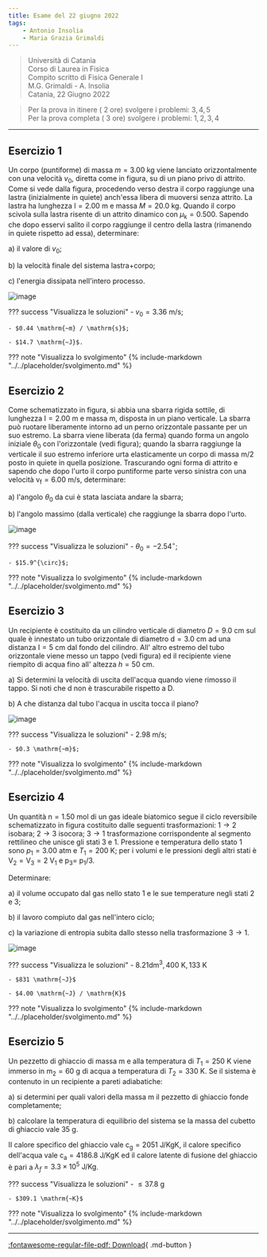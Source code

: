 ```yaml
---
title: Esame del 22 giugno 2022
tags:
    - Antonio Insolia
    - Maria Grazia Grimaldi
---
```


>Università di Catania <br>
Corso di Laurea in Fisica <br>
Compito scritto di Fisica Generale I <br>
M.G. Grimaldi - A. Insolia<br>
Catania, 22 Giugno 2022

>Per la prova in itinere ( 2 ore) svolgere i problemi: $3,4,5$<br>
Per la prova completa ( 3 ore) svolgere i problemi: $1,2,3,4$

---

## Esercizio 1

Un corpo (puntiforme) di massa $m=3.00 \mathrm{~kg}$ viene lanciato
orizzontalmente con una velocità $v_{0}$, diretta come in figura, su di
un piano privo di attrito. Come si vede dalla figura, procedendo verso
destra il corpo raggiunge una lastra (inizialmente in quiete) anch'essa
libera di muoversi senza attrito. La lastra ha lunghezza
$\mathrm{l}=2.00 \mathrm{~m}$ e massa $M=20.0 \mathrm{~kg}$. Quando il
corpo scivola sulla lastra risente di un attrito dinamico con
$\mu_{\mathrm{k}}=0.500$. Sapendo che dopo esservi salito il corpo
raggiunge il centro della lastra (rimanendo in quiete rispetto ad essa),
determinare:

a\) il valore di $v_{0}$;

b\) la velocità finale del sistema lastra+corpo;

c\) l'energia dissipata nell'intero processo.

![image](images/2023_05_14_871182cc3780357c06a3g-1(1).jpg)

??? success "Visualizza le soluzioni"
    - $v_{0} = 3.36 \mathrm{~m} / \mathrm{s}$;

    - $0.44 \mathrm{~m} / \mathrm{s}$;

    - $14.7 \mathrm{~J}$.

??? note "Visualizza lo svolgimento"
    {% include-markdown "../../placeholder/svolgimento.md" %}

## Esercizio 2

Come schematizzato in figura, si abbia una sbarra rigida sottile, di
lunghezza $\mathrm{I}=2.00 \mathrm{~m}$ e massa $\mathrm{m}$, disposta
in un piano verticale. La sbarra può ruotare liberamente intorno ad un
perno orizzontale passante per un suo estremo. La sbarra viene liberata
(da ferma) quando forma un angolo iniziale $\theta_{0}$ con
l'orizzontale (vedi figura); quando la sbarra raggiunge la verticale il
suo estremo inferiore urta elasticamente un corpo di massa
$\mathrm{m} / 2$ posto in quiete in quella posizione. Trascurando ogni
forma di attrito e sapendo che dopo l'urto il corpo puntiforme parte
verso sinistra con una velocità
$\mathrm{v}_{\mathrm{f}}=6.00 \mathrm{~m} / \mathrm{s}$, determinare:

a\) I'angolo $\theta_{0}$ da cui è stata lasciata andare la sbarra;

b\) l'angolo massimo (dalla verticale) che raggiunge la sbarra dopo l'urto. 

![image](images/2023_05_14_871182cc3780357c06a3g-1.jpg)

??? success "Visualizza le soluzioni"
    - $\theta_{0} = -2.54^{\circ}$;

    - $15.9^{\circ}$;

??? note "Visualizza lo svolgimento"
    {% include-markdown "../../placeholder/svolgimento.md" %}

## Esercizio 3

Un recipiente è costituito da un cilindro verticale di diametro
$D=9.0 \mathrm{~cm}$ sul quale è innestato un tubo orizzontale di
diametro $\mathrm{d}=3.0 \mathrm{~cm}$ ad una distanza
$\mathrm{I}=5 \mathrm{~cm}$ dal fondo del cilindro. All' altro estremo
del tubo orizzontale viene messo un tappo (vedi figura) ed il recipiente
viene riempito di acqua fino all' altezza $h=50 \mathrm{~cm}$.

a\) Si determini la velocità di uscita dell'acqua quando viene rimosso il tappo. Si noti che d non è trascurabile rispetto a D. 

b\) A che distanza dal tubo l'acqua in uscita tocca il piano?

![image](images/2023_05_14_871182cc3780357c06a3g-2.jpg)

??? success "Visualizza le soluzioni"
    - $2.98 \mathrm{~m} / \mathrm{s}$;

    - $0.3 \mathrm{~m}$;

??? note "Visualizza lo svolgimento"
    {% include-markdown "../../placeholder/svolgimento.md" %}

## Esercizio 4

Un quantità $\mathrm{n}=1.50$ mol di un gas ideale biatomico segue il
ciclo reversibile schematizzato in figura costituito dalle seguenti
trasformazioni: $1 \rightarrow 2$ isobara; $2 \rightarrow 3$ isocora;
$3 \rightarrow 1$ trasformazione corrispondente al segmento rettilineo
che unisce gli stati 3 e 1. Pressione e temperatura dello stato 1 sono
$p_{1}=3.00$ atm e $T_{1}=200 \mathrm{~K}$; per i volumi e le pressioni
degli altri stati è $\mathrm{V}_{2}=\mathrm{V}_{3}=2 \mathrm{~V}_{1}$ e
$\mathrm{p}_{3}=$ $\mathrm{p}_{1} / 3$.

Determinare:

a\) il volume occupato dal gas nello stato 1 e le sue temperature negli stati 2 e 3; 

b\) il lavoro compiuto dal gas nell'intero ciclo; 

c\) la variazione di entropia subita dallo stesso nella trasformazione $3 \rightarrow 1$.

![image](images/2023_05_14_871182cc3780357c06a3g-2(1).jpg)

??? success "Visualizza le soluzioni"
    - $8.21 \left.\mathrm{dm}^{3}, 400 \mathrm{~K}, 133 \mathrm{~K}\right.$

    - $831 \mathrm{~J}$

    - $4.00 \mathrm{~J} / \mathrm{K}$


??? note "Visualizza lo svolgimento"
    {% include-markdown "../../placeholder/svolgimento.md" %}

## Esercizio 5

Un pezzetto di ghiaccio di massa $\mathrm{m}$ e alla temperatura di
$T_{1}=250 \mathrm{~K}$ viene immerso in $\mathrm{m}_{2}=60 \mathrm{~g}$
di acqua a temperatura di $T_{2}=330 \mathrm{~K}$. Se il sistema è
contenuto in un recipiente a pareti adiabatiche:

a\) si determini per quali valori della massa m il pezzetto di ghiaccio fonde completamente;

b) calcolare la temperatura di equilibrio del sistema se la massa del cubetto di ghiaccio vale $35 \mathrm{~g}$.

II calore specifico del ghiaccio vale
$\mathrm{c}_{\mathrm{g}}=2051 \mathrm{~J} / \mathrm{KgK}$, il calore
specifico dell'acqua vale $\mathrm{c}_{\mathrm{a}}=4186.8$
$\mathrm{J} / \mathrm{KgK}$ ed il calore latente di fusione del ghiaccio
è pari a $\lambda_{f}=3.3 \times 10^{5} \mathrm{~J} / \mathrm{Kg}$.

??? success "Visualizza le soluzioni"
    - $\leq 37.8 \mathrm{~g}$

    - $309.1 \mathrm{~K}$


??? note "Visualizza lo svolgimento"
    {% include-markdown "../../placeholder/svolgimento.md" %}

---

[:fontawesome-regular-file-pdf: Download](pdf/2022-06-22.pdf){ .md-button }
